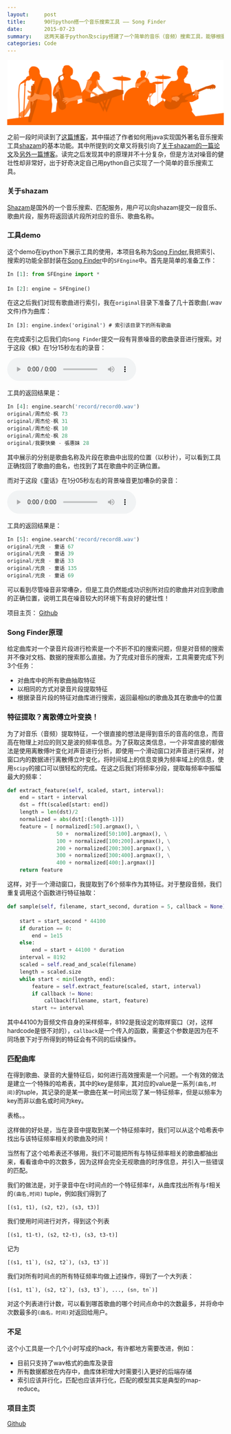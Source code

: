 ```yaml
---
layout:     post
title:      90行python搭一个音乐搜索工具 —— Song Finder
date:       2015-07-23
summary:    这两天基于python及scipy搭建了一个简单的音乐（音频）搜索工具，能够根据音乐片段对曲库进行检索，并在嘈杂环境中经受住了考验。
categories: Code
---
```


![](/images/music.jpg)

之前一段时间读到了[这篇博客](http://www.redcode.nl/blog/2010/06/creating-shazam-in-java/)，其中描述了作者如何用java实现国外著名音乐搜索工具[shazam](http://www.shazam.com/music/web/home.html)的基本功能。其中所提到的文章又将我引向了[关于shazam的一篇论文](http://www.ee.columbia.edu/~dpwe/papers/Wang03-shazam.pdf)及[另外一篇博客](https://laplacian.wordpress.com/2009/01/10/how-shazam-works/)。读完之后发现其中的原理并不十分复杂，但是方法对噪音的健壮性却非常好，出于好奇决定自己用python自己实现了一个简单的音乐搜索工具。


### 关于shazam

[Shazam](http://www.shazam.com/music/web/home.html)是国外的一个音乐搜索、匹配服务，用户可以向shazam提交一段音乐、歌曲片段，服务将返回该片段所对应的音乐、歌曲名称。

### 工具demo

这个demo在ipython下展示工具的使用，本项目名称为[Song Finder](https://github.com/zhengqm/SongFinder),我把索引、搜索的功能全部封装在[Song Finder](https://github.com/zhengqm/SongFinder)中的`SFEngine`中。首先是简单的准备工作：

``` python
In [1]: from SFEngine import *

In [2]: engine = SFEngine()
```

在这之后我们对现有歌曲进行索引，我在`original`目录下准备了几十首歌曲(.wav文件)作为曲库：

```
In [3]: engine.index('original') # 索引该目录下的所有歌曲
```

在完成索引之后我们向`Song Finder`提交一段有背景噪音的歌曲录音进行搜索。对于这段《枫》在1分15秒左右的录音：

<audio controls="controls">
  <source src="/images/record0.wav" type="audio/wav" />
</audio>

工具的返回结果是：

``` python
In [4]: engine.search('record/record0.wav')
original/周杰伦-枫 73
original/周杰伦-枫 31
original/周杰伦-枫 10
original/周杰伦-枫 28
original/我要快樂 - 張惠妹 28
```

其中展示的分别是歌曲名称及片段在歌曲中出现的位置（以秒计），可以看到工具正确找回了歌曲的曲名，也找到了其在歌曲中的正确位置。

而对于这段《童话》在1分05秒左右的背景噪音更加嘈杂的录音：

<audio controls="controls">
  <source src="/images/record8.wav" type="audio/wav" />
</audio>

工具的返回结果是：

```python
In [5]: engine.search('record/record8.wav')
original/光良 - 童话 67
original/光良 - 童话 39
original/光良 - 童话 33
original/光良 - 童话 135
original/光良 - 童话 69
```

可以看到尽管噪音非常嘈杂，但是工具仍然能成功识别所对应的歌曲并对应到歌曲的正确位置，说明工具在噪音较大的环境下有良好的健壮性！

项目主页： [Github](https://github.com/zhengqm/SongFinder)


### Song Finder原理

给定曲库对一个录音片段进行检索是一个不折不扣的搜索问题，但是对音频的搜索并不像对文档、数据的搜索那么直接。为了完成对音乐的搜索，工具需要完成下列3个任务：

+ 对曲库中的所有歌曲抽取特征
+ 以相同的方式对录音片段提取特征
+ 根据录音片段的特征对曲库进行搜索，返回最相似的歌曲及其在歌曲中的位置

### 特征提取？离散傅立叶变换！

为了对音乐（音频）提取特征，一个很直接的想法是得到音乐的音高的信息，而音高在物理上对应的则又是波的频率信息。为了获取这类信息，一个非常直接的额做法是使用离散傅叶变化对声音进行分析，即使用一个滑动窗口对声音进行采样，对窗口内的数据进行离散傅立叶变化，将时间域上的信息变换为频率域上的信息，使用`scipy`的接口可以很轻松的完成。在这之后我们将频率分段，提取每频率中振幅最大的频率：

```python
def extract_feature(self, scaled, start, interval):
    end = start + interval
    dst = fft(scaled[start: end]) 
    length = len(dst)/2  
    normalized = abs(dst[:(length-1)])
    feature = [ normalized[:50].argmax(), \
                50 +  normalized[50:100].argmax(), \
                100 + normalized[100:200].argmax(), \
                200 + normalized[200:300].argmax(), \
                300 + normalized[300:400].argmax(), \
                400 + normalized[400:].argmax()]
    return feature
```
这样，对于一个滑动窗口，我提取到了6个频率作为其特征。对于整段音频，我们重复调用这个函数进行特征抽取：

```python
def sample(self, filename, start_second, duration = 5, callback = None):
    
    start = start_second * 44100
    if duration == 0:
        end = 1e15
    else:
        end = start + 44100 * duration
    interval = 8192
    scaled = self.read_and_scale(filename)
    length = scaled.size
    while start < min(length, end):
        feature = self.extract_feature(scaled, start, interval)
        if callback != None:
            callback(filename, start, feature)
        start += interval
```

其中44100为音频文件自身的采样频率，8192是我设定的取样窗口（对，这样hardcode是很不对的），`callback`是一个传入的函数，需要这个参数是因为在不同场景下对于所得到的特征会有不同的后续操作。


### 匹配曲库

在得到歌曲、录音的大量特征后，如何进行高效搜索是一个问题。一个有效的做法是建立一个特殊的哈希表，其中的key是频率，其对应的value是一系列`(曲名,时间)`的tuple，其记录的是某一歌曲在某一时间出现了某一特征频率，但是以频率为key而非以曲名或时间为key。

表格。。

这样做的好处是，当在录音中提取到某一个特征频率时，我们可以从这个哈希表中找出与该特征频率相关的歌曲及时间！

当然有了这个哈希表还不够用，我们不可能把所有与特征频率相关的歌曲都抽出来，看看谁命中的次数多，因为这样会完全无视歌曲的时序信息，并引入一些错误的匹配。

我们的做法是，对于录音中在`t`时间点的一个特征频率`f`，从曲库找出所有与`f`相关的`(曲名,时间)` tuple，例如我们得到了 

```
[(s1, t1), (s2, t2), (s3, t3)]
```

我们使用时间进行对齐，得到这个列表 

```
[(s1, t1-t), (s2, t2-t), (s3, t3-t)]
```

记为

```
[(s1, t1`), (s2, t2`), (s3, t3`)]
```

我们对所有时间点的所有特征频率均做上述操作，得到了一个大列表：


```
[(s1, t1`), (s2, t2`), (s3, t3`), ..., (sn, tn`)]
```

对这个列表进行计数，可以看到哪首歌曲的哪个时间点命中的次数最多，并将命中次数最多的`(曲名，时间)`对返回给用户。

### 不足

这个小工具是一个几个小时写成的hack，有许都地方需要改进，例如：

+ 目前只支持了wav格式的曲库及录音
+ 所有数据都放在内存中，曲库体积增大时需要引入更好的后端存储
+ 索引应该并行化，匹配也应该并行化，匹配的模型其实是典型的map-reduce。

### 项目主页

[Github](https://github.com/zhengqm/SongFinder)
